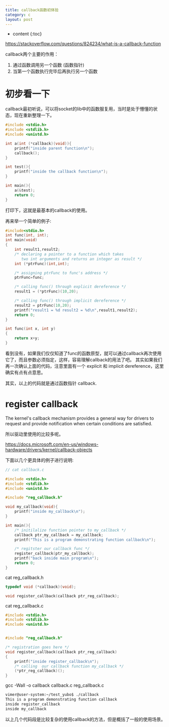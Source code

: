 ```yaml
---
title: callback函数初体验
category: c
layout: post
---
```

* content
{:toc}


https://stackoverflow.com/questions/824234/what-is-a-callback-function

callback两个主要的作用：

1. 通过函数调用另一个函数 (函数指针)
2. 当第一个函数执行完毕后再执行另一个函数

# 初步看一下

callback最初听说，可以将socket的lib中的函数服复用，当时是处于懵懂的状态，现在重新整理一下。

```c
#include <stdio.h>
#include <stdlib.h>
#include <unistd.h>

int a(int (*callback)(void)){
    printf("inside parent function\n");
    callback();
}

int test(){
    printf("inside the callback function\n");
}

int main(){
    a(&test);
    return 0;
}
```

打印下，这就是最基本的callback的使用。

再来举一个简单的例子:

```c
#include<stdio.h>
int func(int, int);
int main(void)
{
    int result1,result2;
    /* declaring a pointer to a function which takes
       two int arguments and returns an integer as result */
    int (*ptrFunc)(int,int);

    /* assigning ptrFunc to func's address */
    ptrFunc=func;

    /* calling func() through explicit dereference */
    result1 = (*ptrFunc)(10,20);

    /* calling func() through implicit dereference */
    result2 = ptrFunc(10,20);
    printf("result1 = %d result2 = %d\n",result1,result2);
    return 0;
}

int func(int x, int y)
{
    return x+y;
}

```

看到没有，如果我们仅仅知道了func的函数原型，就可以通过callback再次使用它了，而且参数必须指定，这样，容易理解callback的用法了吧。
其实如果我们再一次确认上面的代码，注意里面有一个  explicit 和 implicit dereference，这里确实有点有点意思。

其实，以上的代码就是通过函数指针 callback.

# register callback

The kernel's callback mechanism provides a general way for drivers to request and provide notification when certain conditions are satisfied.

所以驱动里使用的比较多呢。

https://docs.microsoft.com/en-us/windows-hardware/drivers/kernel/callback-objects

下面以几个更具体的例子进行说明:

```c
// cat callback.c

#include <stdio.h>
#include <stdlib.h>
#include <unistd.h>

#include "reg_callback.h"

void my_callback(void){
    printf("inside my_callback\n");
}

int main(){
    /* initilalize function pointer to my_callback */
    callback ptr_my_callback = my_callback;
    printf("This is a program demonstrating function callback\n");

    /* regitster our callback func */
    register_callback(ptr_my_callback);
    printf("back inside main program\n");
    return 0;
}

```

 cat reg_callback.h

```c
typedef void (*callback)(void);

void register_callback(callback ptr_reg_callback);

```

cat  reg_callback.c

```c
#include <stdio.h>
#include <stdlib.h>
#include <unistd.h>


#include "reg_callback.h"

/* registration goes here */
void register_callback(callback ptr_reg_callback)
{
    printf("inside register_callback\n");
    /* calling  our callback function my_callback */
    (*ptr_reg_callback)();
}

```

 gcc -Wall -o callback callback.c reg_callback.c

```bash
vimer@user-system:~/test_yubo$ ./callback
This is a program demonstrating function callback
inside register_callback
inside my_callback
```
以上几个代码段是比较复杂的使用callback的方法，但是概括了一般的使用场景。



